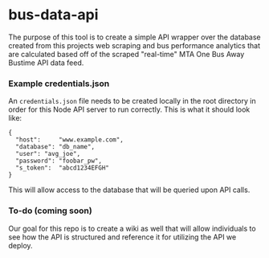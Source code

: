 # bus-data-api

The purpose of this tool is to create a simple API wrapper over the database created from this projects web scraping and bus performance analytics that are calculated based off of the scraped "real-time" MTA One Bus Away Bustime API data feed.


### Example credentials.json

An 	`credentials.json` file needs to be created locally in the root directory in order for this Node API server to run correctly. This is what it should look like:

```
{
  "host":     "www.example.com",
  "database": "db_name",
  "user": "avg_joe",
  "password": "foobar_pw",
  "s_token":  "abcd1234EFGH"
}
```

This will allow access to the database that will be queried upon API calls.


### To-do (coming soon)

Our goal for this repo is to create a wiki as well that will allow individuals to see how the API is structured and reference it for utilizing the API we deploy.